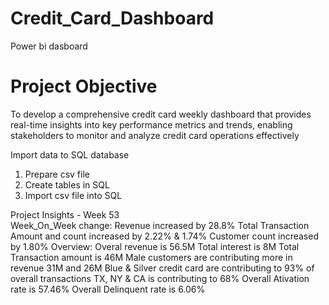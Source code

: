 # Credit_Card_Dashboard
Power bi dasboard
# Project Objective
To develop a comprehensive credit card weekly dashboard that provides real-time insights into key performance metrics and trends, enabling stakeholders to monitor and analyze credit card operations effectively

Import data to SQL database
1. Prepare csv file
2. Create tables in SQL
3. Import csv file into SQL

Project Insights - Week 53
<br>
Week_On_Week change:
 Revenue increased by 28.8%
 Total Transaction Amount and count increased by 2.22% & 1.74%
 Customer count increased by 1.80%
Overview:
 Overal revenue is 56.5M
 Total interest is 8M
 Total Transaction amount is 46M
 Male customers are contributing more in revenue 31M and 26M
 Blue & Silver credit card are contributing to 93% of overall transactions
 TX, NY & CA is contributing to 68%
 Overall Ativation rate is 57.46%
 Overall Delinquent rate is 6.06%
